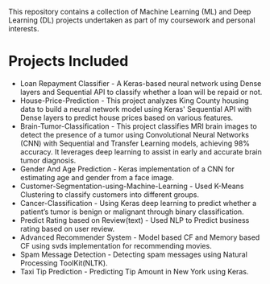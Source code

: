 This repository contains a collection of Machine Learning (ML) and Deep Learning (DL) projects undertaken as part of my coursework and personal interests.

# Projects Included

+ Loan Repayment Classifier - A Keras-based neural network using Dense layers and Sequential API to classify whether a loan will be repaid or not.
+ House-Price-Prediction - This project analyzes King County housing data to build a neural network model using Keras' Sequential API with Dense layers to predict house prices based on various features.
+ Brain-Tumor-Classification - This project classifies MRI brain images to detect the presence of a tumor using Convolutional Neural Networks (CNN) with Sequential and Transfer Learning models, achieving 98% accuracy. It leverages deep learning to assist in early and accurate brain tumor diagnosis.
+ Gender And Age Prediction -  Keras implementation of a CNN for estimating age and gender from a face image.
+ Customer-Segmentation-using-Machine-Learning - Used K-Means Clustering to classify customers into different groups.
+ Cancer-Classification - Using Keras deep learning to predict whether a patient’s tumor is benign or malignant through binary classification.
+ Predict Rating based on Review(text) - Used NLP to Predict business rating based on user review.
+ Advanced Recommender System - Model based CF and Memory based CF using svds implementation for recommending movies.
+ Spam Message Detection - Detecting spam messages using Natural Processing ToolKit(NLTK).
+ Taxi Tip Prediction - Predicting Tip Amount in New York using Keras.
